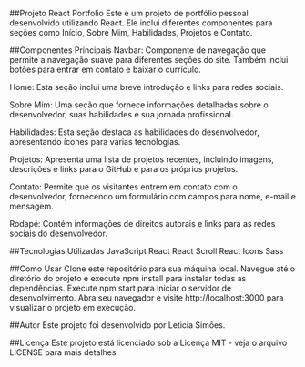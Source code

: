 
 ##Projeto React Portfolio
Este é um projeto de portfólio pessoal desenvolvido utilizando React. Ele inclui diferentes componentes para seções como Início, Sobre Mim, Habilidades, Projetos e Contato.

##Componentes Principais
Navbar: Componente de navegação que permite a navegação suave para diferentes seções do site. Também inclui botões para entrar em contato e baixar o currículo.

Home: Esta seção inclui uma breve introdução e links para redes sociais.

Sobre Mim: Uma seção que fornece informações detalhadas sobre o desenvolvedor, suas habilidades e sua jornada profissional.

Habilidades: Esta seção destaca as habilidades do desenvolvedor, apresentando ícones para várias tecnologias.

Projetos: Apresenta uma lista de projetos recentes, incluindo imagens, descrições e links para o GitHub e para os próprios projetos.

Contato: Permite que os visitantes entrem em contato com o desenvolvedor, fornecendo um formulário com campos para nome, e-mail e mensagem.

Rodapé: Contém informações de direitos autorais e links para as redes sociais do desenvolvedor.

##Tecnologias Utilizadas
JavaScript
React
React Scroll
React Icons
Sass

##Como Usar
Clone este repositório para sua máquina local.
Navegue até o diretório do projeto e execute npm install para instalar todas as dependências.
Execute npm start para iniciar o servidor de desenvolvimento.
Abra seu navegador e visite http://localhost:3000 para visualizar o projeto em execução.

##Autor
Este projeto foi desenvolvido por Leticia Simões.

##Licença
Este projeto está licenciado sob a Licença MIT - veja o arquivo LICENSE para mais detalhes
